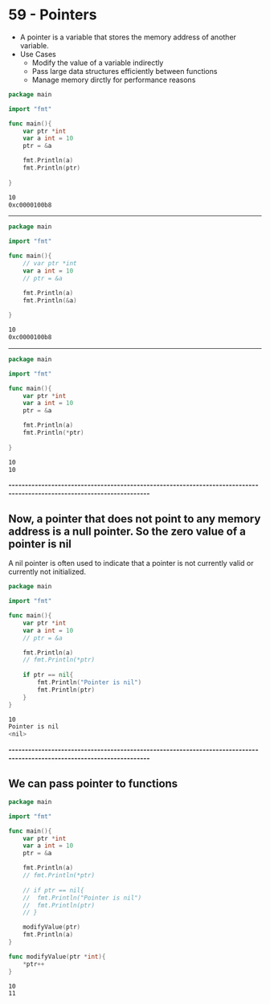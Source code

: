 # 59 - Pointers
- A pointer is a variable that stores the memory address of another variable.
- Use Cases
  - Modify the value of a variable indirectly
  - Pass large data structures efficiently between functions
  - Manage memory dirctly for performance reasons

```go
package main

import "fmt"

func main(){
	var ptr *int
	var a int = 10
	ptr = &a

	fmt.Println(a)
	fmt.Println(ptr)
	
}
```
```bash
10
0xc0000100b8
```

-----------------------------------------------------------------------------------------------------------------------

```go
package main

import "fmt"

func main(){
	// var ptr *int
	var a int = 10
	// ptr = &a

	fmt.Println(a)
	fmt.Println(&a)
	
}
```
```bash
10
0xc0000100b8
```

-----------------------------------------------------------------------------------------------------------------------

```go
package main

import "fmt"

func main(){
	var ptr *int
	var a int = 10
	ptr = &a

	fmt.Println(a)
	fmt.Println(*ptr)
	
}
```
```bash
10
10
```

**-----------------------------------------------------------------------------------------------------------------------**

## Now, a pointer that does not point to any memory address is a null pointer. So the zero value of a pointer is nil

A nil pointer is often used to indicate that a pointer is not currently valid or currently not initialized.

```go
package main

import "fmt"

func main(){
	var ptr *int
	var a int = 10
	// ptr = &a

	fmt.Println(a)
	// fmt.Println(*ptr)
	
	if ptr == nil{
		fmt.Println("Pointer is nil")
		fmt.Println(ptr)
	}
}
```
```bash
10
Pointer is nil
<nil>
```

**-----------------------------------------------------------------------------------------------------------------------**

## We can pass pointer to functions
```go
package main

import "fmt"

func main(){
	var ptr *int
	var a int = 10
	ptr = &a

	fmt.Println(a)
	// fmt.Println(*ptr)
	
	// if ptr == nil{
	// 	fmt.Println("Pointer is nil")
	// 	fmt.Println(ptr)
	// }

	modifyValue(ptr)
	fmt.Println(a)
}

func modifyValue(ptr *int){
	*ptr++
}
```
```bash
10
11
```

